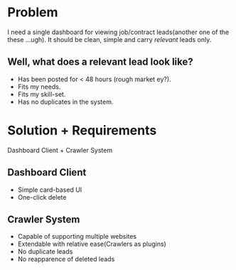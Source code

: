 # Problem
I need a single dashboard for viewing job/contract leads(another one of the these ...ugh).
It should be clean, simple and carry *relevant* leads only.

## Well, what does a relevant lead look like?
- Has been posted for < 48 hours (rough market ey?). 
- Fits my needs.
- Fits my skill-set.
- Has no duplicates in the system.
  
# Solution + Requirements
Dashboard Client + Crawler System 

## Dashboard Client
- Simple card-based UI
- One-click delete

## Crawler System
- Capable of supporting multiple websites
- Extendable with relative ease(Crawlers as plugins)
- No duplicate leads
- No reapparence of deleted leads